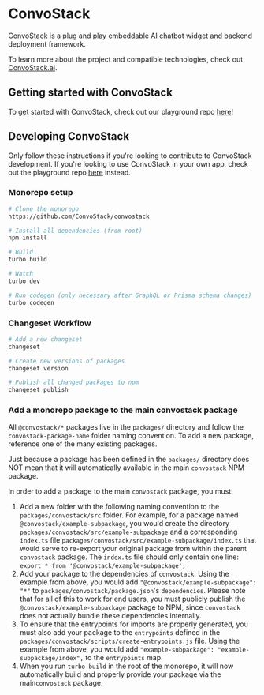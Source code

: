 # ConvoStack

ConvoStack is a plug and play embeddable AI chatbot widget and backend deployment framework.

To learn more about the project and compatible technologies, check out [ConvoStack.ai](https://convostack.ai/).

## Getting started with ConvoStack

To get started with ConvoStack, check out our playground
repo [here](https://github.com/ConvoStack/playground)!

## Developing ConvoStack

Only follow these instructions if you're looking to contribute to ConvoStack development. If you're looking to use
ConvoStack in your own app, check out the playground repo [here](https://github.com/ConvoStack/playground)
instead.

### Monorepo setup

```bash
# Clone the monorepo
https://github.com/ConvoStack/convostack

# Install all dependencies (from root)
npm install

# Build
turbo build

# Watch
turbo dev

# Run codegen (only necessary after GraphQL or Prisma schema changes)
turbo codegen
```

### Changeset Workflow

```bash
# Add a new changeset
changeset

# Create new versions of packages
changeset version

# Publish all changed packages to npm
changeset publish
```

### Add a monorepo package to the main convostack package

All `@convostack/*` packages live in the `packages/` directory and follow the `convostack-package-name` folder naming
convention. To add a new package, reference one of the many existing packages.

Just because a package has been defined in the `packages/` directory does NOT mean that it will automatically available
in the main `convostack` NPM package.

In order to add a package to the main `convostack` package, you must:

1. Add a new folder with the following naming convention to the `packages/convostack/src` folder. For example, for a
   package named `@convostack/example-subpackage`, you would create the
   directory `packages/convostack/src/example-subpackage` and a corresponding `index.ts`
   file `packages/convostack/src/example-subpackage/index.ts` that would serve to re-export your original package from
   within the parent `convostack` package. The `index.ts` file should only contain one
   line: `export * from '@convostack/example-subpackage';`
2. Add your package to the dependencies of `convostack`. Using the example from above, you would
   add `"@convostack/example-subpackage": "*"` to `packages/convostack/package.json`'s `dependencies`. Please note that
   for all of this to work for end users, you must publicly publish the `@convostack/example-subpackage` package to NPM,
   since `convostack` does not actually bundle these dependencies internally.
3. To ensure that the entrypoints for imports are properly generated, you must also add your package to
   the `entrypoints` defined in the `packages/convostack/scripts/create-entrypoints.js` file. Using the example from
   above,
   you would add `"example-subpackage": "example-subpackage/index",` to the `entrypoints` map.
4. When you run `turbo build` in the root of the monorepo, it will now automatically build and properly provide your
   package via the main`convostack` package.
